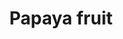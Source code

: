 ---
layout: item
title: Papaya fruit
item-id: 5972
datatable: true
id: 5972
name: "Papaya fruit"
members: true
lowalch: 25
highalch: 38
examine: "Looks delicious."
monsters:
  - id: 410
    name: "Kurask"
    members: true
    combat_level: 106
    wiki_url: "https://oldschool.runescape.wiki/w/Kurask"
    drops:
      - quantity: "10"
        rarity: 0.03225806451612903
    image: "https://oldschool.runescape.wiki/images/thumb/7/77/Kurask.png/250px-Kurask.png?d25f0"
  - id: 7405
    name: "King kurask"
    members: true
    combat_level: 295
    wiki_url: "https://oldschool.runescape.wiki/w/King_kurask"
    drops:
      - quantity: "10"
        rarity: 0.03225806451612903
    image: "https://oldschool.runescape.wiki/images/thumb/a/a4/King_kurask.png/250px-King_kurask.png?16912"
---